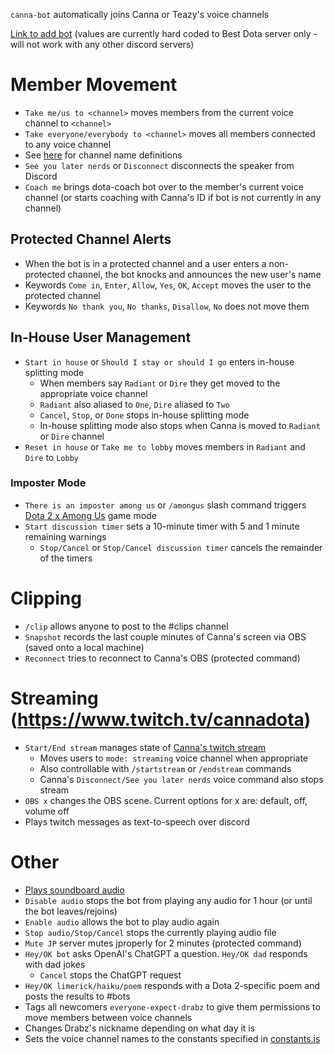 `canna-bot` automatically joins Canna or Teazy's voice channels

[Link to add bot](https://discord.com/api/oauth2/authorize?client_id=1062766623578148945&permissions=8&scope=bot) (values are currently hard coded to Best Dota server only - will not work with any other discord servers)

# Member Movement

- `Take me/us to <channel>` moves members from the current voice channel to `<channel>`
- `Take everyone/everybody to <channel>` moves all members connected to any voice channel
- See [here](src/rules/voiceCommands/massMigration.ts) for channel name definitions
- `See you later nerds` or `Disconnect` disconnects the speaker from Discord
- `Coach me` brings dota-coach bot over to the member's current voice channel (or starts coaching with Canna's ID if bot is not currently in any channel)

## Protected Channel Alerts

- When the bot is in a protected channel and a user enters a non-protected channel, the bot knocks and announces the new user's name
- Keywords `Come in`, `Enter`, `Allow`, `Yes`, `OK`, `Accept` moves the user to the protected channel
- Keywords `No thank you`, `No thanks`, `Disallow`, `No` does not move them

## In-House User Management

- `Start in house` or `Should I stay or should I go` enters in-house splitting mode
  - When members say `Radiant` or `Dire` they get moved to the appropriate voice channel
  - `Radiant` also aliased to `One`, `Dire` aliased to `Two`
  - `Cancel`, `Stop`, or `Done` stops in-house splitting mode
  - In-house splitting mode also stops when Canna is moved to `Radiant` or `Dire` channel
- `Reset in house` or `Take me to lobby` moves members in `Radiant` and `Dire` to `Lobby`

### Imposter Mode 

- `There is an imposter among us` or `/amongus` slash command triggers [Dota 2 x Among Us](./AmongUs.md) game mode
- `Start discussion timer` sets a 10-minute timer with 5 and 1 minute remaining warnings
  - `Stop/Cancel` or `Stop/Cancel discussion timer` cancels the remainder of the timers

# Clipping

- `/clip` allows anyone to post to the #clips channel
- `Snapshot` records the last couple minutes of Canna's screen via OBS (saved onto a local machine)
- `Reconnect` tries to reconnect to Canna's OBS (protected command)

# Streaming (https://www.twitch.tv/cannadota)

- `Start/End stream` manages state of [Canna's twitch stream](https://www.twitch.tv/cannadota)
  - Moves users to `mode: streaming` voice channel when appropriate
  - Also controllable with `/startstream` or `/endstream` commands
  - Canna's `Disconnect/See you later nerds` voice command also stops stream
- `OBS x` changes the OBS scene. Current options for x are: default, off, volume off
- Plays twitch messages as text-to-speech over discord

# Other

- [Plays soundboard audio](src/rules/voiceCommands/soundboard.ts)
- `Disable audio` stops the bot from playing any audio for 1 hour (or until the bot leaves/rejoins)
- `Enable audio` allows the bot to play audio again
- `Stop audio/Stop/Cancel` stops the currently playing audio file
- `Mute JP` server mutes jproperly for 2 minutes (protected command)
- `Hey/OK bot` asks OpenAI's ChatGPT a question. `Hey/OK dad` responds with dad jokes
  - `Cancel` stops the ChatGPT request
- `Hey/OK limerick/haiku/poem` responds with a Dota 2-specific poem and posts the results to #bots
- Tags all newcomers `everyone-expect-drabz` to give them permissions to move members between voice channels
- Changes Drabz's nickname depending on what day it is
- Sets the voice channel names to the constants specified in [constants.js](src/constants.ts)
